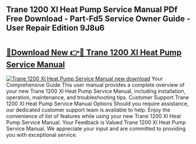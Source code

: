 ## Trane 1200 Xl Heat Pump Service Manual PDf Free Download - Part-Fd5 Service Owner Guide - User Repair Edition 9J8u6

# <h2><a href="http://bc82007.oget.top/?id=Trane+1200+Xl+Heat+Pump+Service+Manual">🔗Download New 👉🔴 Trane 1200 Xl Heat Pump Service Manual</a></h2>

[![Trane 1200 Xl Heat Pump Service Manual new download](https://i.imgur.com/5g1atiW.png)](http://bc82007.oget.top/?id=Trane+1200+Xl+Heat+Pump+Service+Manual)
Your Comprehensive Guide This user manual provides a complete overview of your new Trane 1200 Xl Heat Pump Service Manual, including installation, operation, maintenance, and troubleshooting tips. Customer Support Trane 1200 Xl Heat Pump Service Manual Options Should you require assistance, our dedicated customer support team is available to help. Enjoy the convenience of list of features while using your new Trane 1200 Xl Heat Pump Service Manual. Your Feedback is Valued Trane 1200 Xl Heat Pump Service Manual. We appreciate your input and are committed to providing you with exceptional service.
